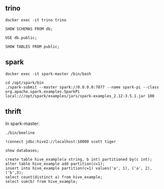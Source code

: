 ## trino

```
docker exec -it trino trino
```

```
SHOW SCHEMAS FROM db;
```

```
USE db.public;
```

```
SHOW TABLES FROM public;
```

## spark

```
docker exec -it spark-master /bin/bash
```

```
cd /opt/spark/bin
./spark-submit --master spark://0.0.0.0:7077 --name spark-pi --class org.apache.spark.examples.SparkPi  local:///opt/spark/examples/jars/spark-examples_2.12-3.5.1.jar 100
```

## thrift

In spark-master:

```
./bin/beeline
```

```
!connect jdbc:hive2://localhost:10000 scott tiger
```

```
show databases;
```

```
create table hive_example(a string, b int) partitioned by(c int);
alter table hive_example add partition(c=1);
insert into hive_example partition(c=1) values('a', 1), ('a', 2),('b',3);
select count(distinct a) from hive_example;
select sum(b) from hive_example;
```
